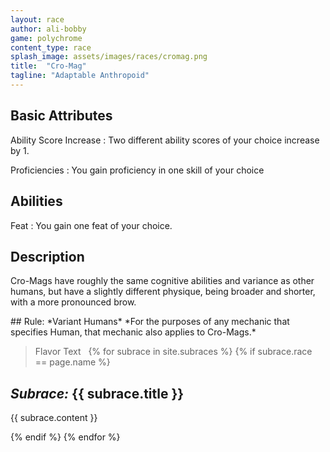 ```yaml
---
layout: race
author: ali-bobby
game: polychrome
content_type: race
splash_image: assets/images/races/cromag.png
title:  "Cro-Mag"
tagline: "Adaptable Anthropoid"
---
```


## Basic Attributes

Ability Score Increase
: Two different ability scores of your choice increase by 1.

Proficiencies
: You gain proficiency in one skill of your choice


## Abilities

Feat
: You gain one feat of your choice.

## Description

Cro-Mags have roughly the same cognitive abilities and variance as other humans, but have a slightly different physique, being broader and shorter, with a more pronounced brow.

<div class='rules-text' markdown='1'>
## Rule: *Variant Humans*
*For the purposes of any mechanic that specifies Human, that mechanic also applies to Cro-Mags.*
</div>

> Flavor Text
 
{% for subrace in site.subraces %}
{% if subrace.race == page.name %}

## *Subrace:* {{ subrace.title }}
{{ subrace.content }}

{% endif %}
{% endfor %}